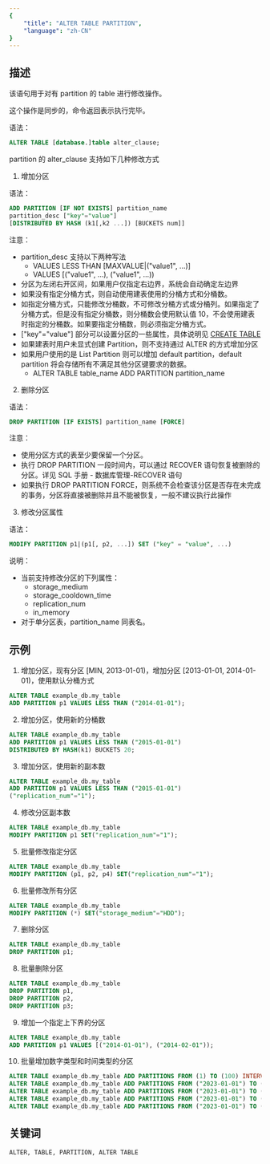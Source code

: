 ```yaml
---
{
    "title": "ALTER TABLE PARTITION",
    "language": "zh-CN"
}
---
```


<!--
Licensed to the Apache Software Foundation (ASF) under one
or more contributor license agreements.  See the NOTICE file
distributed with this work for additional information
regarding copyright ownership.  The ASF licenses this file
to you under the Apache License, Version 2.0 (the
"License"); you may not use this file except in compliance
with the License.  You may obtain a copy of the License at

  http://www.apache.org/licenses/LICENSE-2.0

Unless required by applicable law or agreed to in writing,
software distributed under the License is distributed on an
"AS IS" BASIS, WITHOUT WARRANTIES OR CONDITIONS OF ANY
KIND, either express or implied.  See the License for the
specific language governing permissions and limitations
under the License.
-->


## 描述

该语句用于对有 partition 的 table 进行修改操作。

这个操作是同步的，命令返回表示执行完毕。

语法：

```sql
ALTER TABLE [database.]table alter_clause;
```

partition 的 alter_clause 支持如下几种修改方式

1. 增加分区

语法：

```sql
ADD PARTITION [IF NOT EXISTS] partition_name 
partition_desc ["key"="value"]
[DISTRIBUTED BY HASH (k1[,k2 ...]) [BUCKETS num]]
```

注意：

- partition_desc 支持以下两种写法
  - VALUES LESS THAN [MAXVALUE|("value1", ...)]
  - VALUES [("value1", ...), ("value1", ...))
- 分区为左闭右开区间，如果用户仅指定右边界，系统会自动确定左边界
- 如果没有指定分桶方式，则自动使用建表使用的分桶方式和分桶数。
- 如指定分桶方式，只能修改分桶数，不可修改分桶方式或分桶列。如果指定了分桶方式，但是没有指定分桶数，则分桶数会使用默认值 10，不会使用建表时指定的分桶数。如果要指定分桶数，则必须指定分桶方式。
- ["key"="value"] 部分可以设置分区的一些属性，具体说明见 [CREATE TABLE](./CREATE-TABLE)
- 如果建表时用户未显式创建 Partition，则不支持通过 ALTER 的方式增加分区
- 如果用户使用的是 List Partition 则可以增加 default partition，default partition 将会存储所有不满足其他分区键要求的数据。
  -  ALTER TABLE table_name ADD PARTITION partition_name

2. 删除分区

语法：

```sql
DROP PARTITION [IF EXISTS] partition_name [FORCE]
```

 注意：

- 使用分区方式的表至少要保留一个分区。
- 执行 DROP PARTITION 一段时间内，可以通过 RECOVER 语句恢复被删除的分区。详见 SQL 手册 - 数据库管理-RECOVER 语句
- 如果执行 DROP PARTITION FORCE，则系统不会检查该分区是否存在未完成的事务，分区将直接被删除并且不能被恢复，一般不建议执行此操作

3. 修改分区属性

 语法：

```sql
MODIFY PARTITION p1|(p1[, p2, ...]) SET ("key" = "value", ...)
```

说明：

- 当前支持修改分区的下列属性：
  - storage_medium
  - storage_cooldown_time
  - replication_num 
  - in_memory
-  对于单分区表，partition_name 同表名。

## 示例

1. 增加分区，现有分区 [MIN, 2013-01-01)，增加分区 [2013-01-01, 2014-01-01)，使用默认分桶方式

```sql
ALTER TABLE example_db.my_table
ADD PARTITION p1 VALUES LESS THAN ("2014-01-01");
```

2. 增加分区，使用新的分桶数

```sql
ALTER TABLE example_db.my_table
ADD PARTITION p1 VALUES LESS THAN ("2015-01-01")
DISTRIBUTED BY HASH(k1) BUCKETS 20;
```

3. 增加分区，使用新的副本数

```sql
ALTER TABLE example_db.my_table
ADD PARTITION p1 VALUES LESS THAN ("2015-01-01")
("replication_num"="1");
```

4. 修改分区副本数

```sql
ALTER TABLE example_db.my_table
MODIFY PARTITION p1 SET("replication_num"="1");
```

5. 批量修改指定分区

```sql
ALTER TABLE example_db.my_table
MODIFY PARTITION (p1, p2, p4) SET("replication_num"="1");
```

6. 批量修改所有分区

```sql
ALTER TABLE example_db.my_table
MODIFY PARTITION (*) SET("storage_medium"="HDD");
```

7. 删除分区

```sql
ALTER TABLE example_db.my_table
DROP PARTITION p1;
```

8. 批量删除分区

```sql
ALTER TABLE example_db.my_table
DROP PARTITION p1,
DROP PARTITION p2,
DROP PARTITION p3;
```

9. 增加一个指定上下界的分区

```sql
ALTER TABLE example_db.my_table
ADD PARTITION p1 VALUES [("2014-01-01"), ("2014-02-01")); 
```

10. 批量增加数字类型和时间类型的分区

```sql
ALTER TABLE example_db.my_table ADD PARTITIONS FROM (1) TO (100) INTERVAL 10;
ALTER TABLE example_db.my_table ADD PARTITIONS FROM ("2023-01-01") TO ("2025-01-01") INTERVAL 1 YEAR;
ALTER TABLE example_db.my_table ADD PARTITIONS FROM ("2023-01-01") TO ("2025-01-01") INTERVAL 1 MONTH;
ALTER TABLE example_db.my_table ADD PARTITIONS FROM ("2023-01-01") TO ("2025-01-01") INTERVAL 1 WEEK;
ALTER TABLE example_db.my_table ADD PARTITIONS FROM ("2023-01-01") TO ("2025-01-01") INTERVAL 1 DAY;
```

## 关键词

```text
ALTER, TABLE, PARTITION, ALTER TABLE
```



